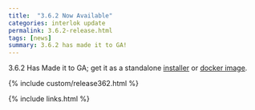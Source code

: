 ```yaml
---
title:  "3.6.2 Now Available"
categories: interlok update
permalink: 3.6.2-release.html
tags: [news]
summary: 3.6.2 has made it to GA!
---
```


3.6.2 Has Made it to GA; get it as a standalone [installer][] or [docker image][].

{% include custom/release362.html %}

[installer]: https://development.adaptris.net/installers/Interlok
[docker image]: https://hub.docker.com/r/adaptris/interlok/tags
{% include links.html %}
